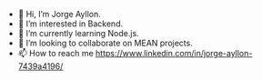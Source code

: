 - 👋 Hi, I’m Jorge Ayllon.
- 👀 I’m interested in Backend.
- 🌱 I’m currently learning Node.js.
- 💞️ I’m looking to collaborate on MEAN projects.
- 📫 How to reach me https://www.linkedin.com/in/jorge-ayllon-7439a4196/

<!---
jorgeayllon1/jorgeayllon1 is a ✨ special ✨ repository because its `README.md` (this file) appears on your GitHub profile.
You can click the Preview link to take a look at your changes.
--->
